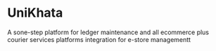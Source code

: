 # UniKhata
A sone-step platform for ledger maintenance and all ecommerce plus courier services platforms integration for e-store managementt
